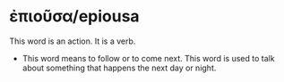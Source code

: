 # ἐπιοῦσα/epiousa
This word is an action. It is a verb. 

* This word means to follow or to come next. This word is used to talk about something that happens the next day or night. 
